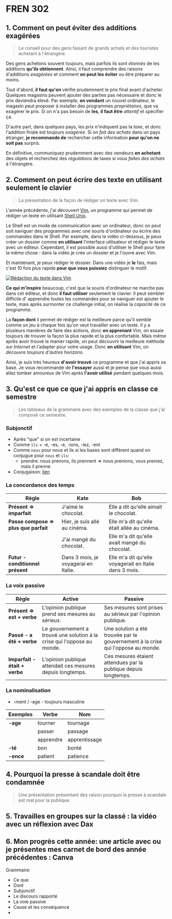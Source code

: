 # FREN 302

## 1. Comment on peut éviter des additions exagérées

> Le conseil pour des gens faisant de grands achats et des touristes achetant à l'étrangère.

Des gens achetons souvent toujours, mais parfois ils sont *étonnés* de les additions **qu'ils obtiennent**. Ainsi, il faut comprendre des raisons d'additions *exagérées* et comment **on peut les éviter** ou être préparer au moins.

Tout d'abord, **il faut qu'on** vérifie prudemment le prix final avant d'acheter.
Quelques magasins peuvent ajouter des parties pas nécessaire et donc le prix deviendra élevé.
Par exemple, **en vendant** un nouvel ordinateur, le magasin peut proposer à installer des programmes *propriétaires*, que va exagérer le prix. Si on n'a pas besoin de **les**, **il faut être** *attentif* et spécifier ça.

D'autre part, dans quelques pays, les prix n'indiquent pas la *taxe*, et donc l'addition finale est toujours *exagérée*.
Si on *fait des achats* dans un pays étranger, **je recommande de** rechercher cette information **pour qu'on ne soit pas** surpris.

En définitive, communiquez prudemment avec des vendeurs **en achetant** des objets et recherchez des *régulations* de taxes si vous *faites des achats* à l'étrangère.

## 2. Comment on peut écrire des texte en utilisant seulement le clavier

> La présentation de la façon de rédiger un texte avec Vim.

L'année précédente, j'ai découvert [Vim](https://fr.wikipedia.org/wiki/Vim), un programme qui permet de rédiger un texte en utilisant [Shell Unix](https://fr.wikipedia.org/wiki/Shell_Unix).

Le Shell est un mode de communication avec un ordinateur, donc on peut soit naviguer des programmes avec une souris d'ordinateur ou écrire des commandes dans le Shell.
Par exemple, dans la vidéo ci-dessous, je peux créer un dossier comme **en utilisant** l'interface utilisateur et rédiger le texte avec un éditeur.
Cependant, il est possible aussi d'utiliser le Shell pour faire la même chose : dans la vidéo je crée un dossier et je l'ouvre avec Vim.

Et maintenant, je peux rédiger le dossier.
Dans une vidéo je **le** fais, mais c'est 10 fois plus rapide **pour que vous puissiez** distinguer le motif.

[![Rédaction du texte dans Vim](https://i3.ytimg.com/vi/3sXNK00YagM/0.jpg)](https://youtu.be/3sXNK00YagM)

**Ce qui m'inspire** beaucoup, c'est que la souris d'ordinateur ne marche pas dans cet éditeur, et donc **il faut utiliser** seulement le clavier.
Il peut sembler difficile d' apprendre toutes les commandes pour se naviguer est ajouter le texte, mais après surmonter ce challenge initial, on réalise la *capacité* de ce programme.

La **façon dont** il permet de rédiger est la meilleure parce qu'il semble comme un jeu à chaque fois qu'on veut travailler avec un texte.
Il y a plusieurs manières de faire des actions, donc **en apprenant** Vim, on essaie toujours de trouver la façon la plus rapide et la plus confortable.
Mais même après avoir trouvé le manier rapide, on peut découvrir la meilleure méthode *sur Internet* et l'adapter pour votre usage.
Donc **en utilisant** Vim, on *découvre toujours d'autres horizons*.

Ainsi, je suis très heureux **d'avoir trouvé** ce programme et que j'ai appris sa base.
Je vous recommande de **l'essayer** aussi et je pense que vous aussi allez tomber amoureux de Vim après **l'avoir utilisé** pendant quelques mois.

## 3. Qu'est ce que ce que j'ai appris en classe ce semestre

> Les tableaux de la grammaire avec des exemples de la classe que j'ai composé ce semestre.

### Subjonctif

- Après "que" si on est incertaine
- Comme `ils` + -e, -es, -e, -ions, -iez, -ent
- Comme `nous` pour nous et ils si les bases sont diffèrent quand on conjugue pour `nous` et `ils`:
  * prendre: nous prenons, ils prennent => nous prenions, vous preniez, mais il prenne
- Conjugaison: [lien](https://lecoursdefrancais.weebly.com/le-subjonctif.html#:~:text=The%20subjonctif%20is%20a%20French,desire%2C%20emotion%2C%20or%20uncertainty)

### La concordance des temps

| Règle                                 | Kate                                 | Bob                                                    |
| ------------------------------------- | ------------------------------------ | ------------------------------------------------------ |
| **Présent => imparfait**              | J'aime le chocolat.                  | Elle a dit qu'elle aimait le chocolat.                 |
| **Passe compose => plus que parfait** | Hier, je suis allé au cinéma.        | Elle m'a dit qu'elle était allée au cinéma.            |
|                                       | J'ai mangé du chocolat.              | Elle m'a dit qu'elle avait mangé du chocolat.          |
| **Futur - conditionnel présent**      | Dans 3 mois, je voyagerai en Italie. | Elle m'a dit qu'elle voyagerait en Italie dans 3 mois. |

### La voix passive

| Règle                         | Active                                                                  | Passive                                                                          |
| ----------------------------- | ----------------------------------------------------------------------- | -------------------------------------------------------------------------------- |
| **Présent => est + verbe**    | L'opinion publique prend ses mesures au sérieux.                        | Ses mesures sont prises au sérieux par l'opinion publique.                       |
| **Passé - a été + verbe**     | Le gouvernement a trouvé une solution à la crise qui l'oppose au monde. | Une solution a été trouvée par le gouvernement à la crise qui l'oppose au monde. |
| **Imparfait - était + verbe** | L'opinion publique attendait ces mesures depuis longtemps.              | Ces mesures étaient attendues par la publique depuis longtemps.                  |

### La nominalisation

- -ment / -age - toujours masculine

| Exemples  | Verbe     | Nom           |
| --------- | --------- | ------------- |
| **-age**  | tourner   | tournage      |
|           | passer    | passage       |
|           | apprendre | apprentissage |
| **-té**   | bon       | bonté         |
| **-ence** | patient   | patience      |

## 4. Pourquoi la presse à scandale doit être condamnée

> Une présentation présentant des raison pourquoi la presse à scandale est mal pour la publique.

<object data="./La presse à scandale doit être condamnée.pdf" type="application/pdf" width="100%" height="600px"></object> 

## 5. Travailles en groupes sur la classé : la vidéo avec un réflexion avec Dax

## 6. Mon progrès cette année: une article avec ou je présentes mes carnet de bord des année précédentes : Canva

Grammaire:

- Ce que
- Dont
- Subjonctif
- Le discours rapporté
- La voie passive
- Cause et les conséquence
- 
